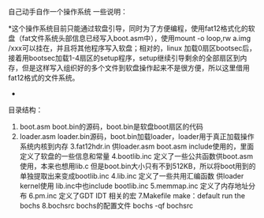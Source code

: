自己动手自作一个操作系统
一些说明：

*这个操作系统目前只能通过软盘引导，同时为了方便编程，使用fat12格式化的软盘（fat文件系统头部信息已经写入boot.asm中），使用mount -o loop,rw a.img /xxx可以挂在，并且将其他程序写入软盘；相对的，linux 加载0扇区bootsec后，接着用bootsec加载1-4扇区的setup程序，setup继续引导剩余的全部扇区到内存，但是这样写入组织好的多个文件到软盘操作起来不是很方便，所以这里借用fat12格式的文件系统。

*

目录结构：
1. boot.asm boot.bin的源码，boot.bin是软盘boot扇区的代码
2. loader.asm  loader.bin源码，boot.bin加载loader，loader用于真正加载操作系统内核到内存
3.fat12hdr.in	供loader.asm boot.asm include使用的，里面定义了软盘的一些信息和常量
4.bootlib.inc	定义了一些公共函数供boot.asm使用，本来也想用lib.c 但是boot.bin大小只有不到512KB，所以将boot用到的单独提取出来变成bootlib.inc
4.lib.inc	定义了一些共用汇编函数 供loader kernel使用 lib.inc中也include bootlib.inc
5.memmap.inc	定义了内存地址分布
6.pm.inc	定义了GDT IDT 相关的宏
7.Makefile	make：default run the bochs
8.bochsrc	bochs的配置文件 bochs -qf bochsrc
